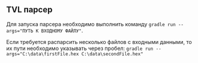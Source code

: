 ## TVL парсер


Для запуска парсера необходимо выполнить команду ```gradle run --args="ПУТЬ К ВХОДНОМУ ФАЙЛУ"```. 

Если требуется распарсить несколько файлов с входными данными, то их пути необходимо указывать через пробел: ```gradle run --args="C:\data\firstFile.hex C:\data\secondFile.hex"```                      
